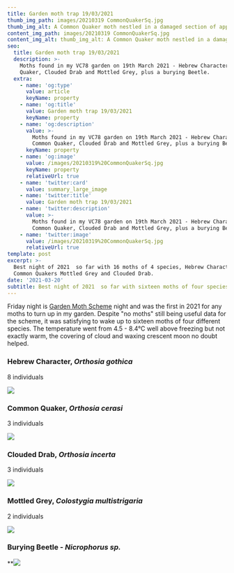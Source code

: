 ```yaml
---
title: Garden moth trap 19/03/2021
thumb_img_path: images/20210319 CommonQuakerSq.jpg
thumb_img_alt: A Common Quaker moth nestled in a damaged section of apple tree trunk..
content_img_path: images/20210319 CommonQuakerSq.jpg
content_img_alt: thumb_img_alt: A Common Quaker moth nestled in a damaged section of apple tree trunk.
seo:
  title: Garden moth trap 19/03/2021
  description: >-
    Moths found in my VC78 garden on 19th March 2021 - Hebrew Character, Common
    Quaker, Clouded Drab and Mottled Grey, plus a burying Beetle.
  extra:
    - name: 'og:type'
      value: article
      keyName: property
    - name: 'og:title'
      value: Garden moth trap 19/03/2021
      keyName: property
    - name: 'og:description'
      value: >-
        Moths found in my VC78 garden on 19th March 2021 - Hebrew Character,
        Common Quaker, Clouded Drab and Mottled Grey, plus a burying Beetle.
      keyName: property
    - name: 'og:image'
      value: /images/20210319%20CommonQuakerSq.jpg
      keyName: property
      relativeUrl: true
    - name: 'twitter:card'
      value: summary_large_image
    - name: 'twitter:title'
      value: Garden moth trap 19/03/2021
    - name: 'twitter:description'
      value: >-
        Moths found in my VC78 garden on 19th March 2021 - Hebrew Character,
        Common Quaker, Clouded Drab and Mottled Grey, plus a burying Beetle.
    - name: 'twitter:image'
      value: /images/20210319%20CommonQuakerSq.jpg
      relativeUrl: true
template: post
excerpt: >-
  Best night of 2021  so far with 16 moths of 4 species, Hebrew Character,
  Common Quakers Mottled Grey and Clouded Drab.
date: '2021-03-20'
subtitle: Best night of 2021  so far with sixteen moths of four species.
---
```

Friday night is [Garden Moth Scheme](http://www.gardenmoths.org.uk/) night and was the first in 2021 for any moths to turn up in my garden. Despite "no moths" still being useful data for the scheme, it was satisfying to wake up to sixteen moths of four different species. The temperature went from 4.5 - 8.4°C well above freezing but not exactly warm, the covering of cloud and waxing crescent moon no doubt helped.

### Hebrew Character, *Orthosia gothica*

8 individuals

![](/images/20210320\_HebrewCharacter3.jpg)

### Common Quaker, *Orthosia cerasi*

3 individuals

![](/images/20210320%20CommonQuaker1.jpg)

### Clouded Drab, *Orthosia incerta*

3 individuals

![](/images/20210320\_CloudedDrab1.jpg)

### Mottled Grey, *Colostygia multistrigaria*

2 individuals

![](/images/20210320\_MottledGrey2.jpg)



### Burying Beetle - *Nicrophorus sp.*

**![](/images/20210320\_Nicrophorus.jpg)
